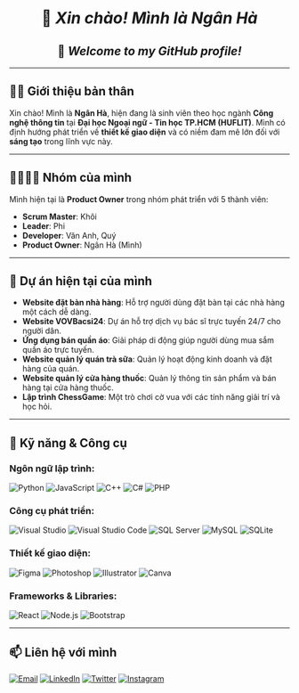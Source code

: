 <h1 align="center"> 👋 <em>Xin chào! Mình là Ngân Hà</em> </h1>
<h2 align="center"> 🌟 <em>Welcome to my GitHub profile!</em> </h2>

---

## 🧑‍💻 **Giới thiệu bản thân**
Xin chào! Mình là **Ngân Hà**, hiện đang là sinh viên theo học ngành **Công nghệ thông tin** tại **Đại học Ngoại ngữ - Tin học TP.HCM (HUFLIT)**. Mình có định hướng phát triển về **thiết kế giao diện** và có niềm đam mê lớn đối với **sáng tạo** trong lĩnh vực này.

---

## 👨‍👩‍👧‍👦 **Nhóm của mình**
Mình hiện tại là **Product Owner** trong nhóm phát triển với 5 thành viên:
- **Scrum Master**: Khôi
- **Leader**: Phi
- **Developer**: Văn Anh, Quý
- **Product Owner**: Ngân Hà (Mình)

---

## 🚀 **Dự án hiện tại của mình**
- **Website đặt bàn nhà hàng**: Hỗ trợ người dùng đặt bàn tại các nhà hàng một cách dễ dàng.
- **Website VOVBacsi24**: Dự án hỗ trợ dịch vụ bác sĩ trực tuyến 24/7 cho người dân.
- **Ứng dụng bán quần áo**: Giải pháp di động giúp người dùng mua sắm quần áo trực tuyến.
- **Website quản lý quán trà sữa**: Quản lý hoạt động kinh doanh và đặt hàng của quán.
- **Website quản lý cửa hàng thuốc**: Quản lý thông tin sản phẩm và bán hàng tại cửa hàng thuốc.
- **Lập trình ChessGame**: Một trò chơi cờ vua với các tính năng giải trí và học hỏi.

---

## 🔧 **Kỹ năng & Công cụ**
### **Ngôn ngữ lập trình:**
![Python](https://img.shields.io/badge/-Python-333333?style=flat&logo=python) 
![JavaScript](https://img.shields.io/badge/-JavaScript-333333?style=flat&logo=javascript)
![C++](https://img.shields.io/badge/-C++-333333?style=flat&logo=cplusplus)
![C#](https://img.shields.io/badge/-C%23-333333?style=flat&logo=csharp)
![PHP](https://img.shields.io/badge/-PHP-333333?style=flat&logo=php)

### **Công cụ phát triển:**
![Visual Studio](https://img.shields.io/badge/-Visual%20Studio-5C2D91?style=flat&logo=visual-studio)
![Visual Studio Code](https://img.shields.io/badge/-VSCode-333333?style=flat&logo=visual-studio-code)
![SQL Server](https://img.shields.io/badge/-SQL%20Server-333333?style=flat&logo=microsoft-sql-server)
![MySQL](https://img.shields.io/badge/-MySQL-333333?style=flat&logo=mysql)
![SQLite](https://img.shields.io/badge/-SQLite-333333?style=flat&logo=sqlite)

### **Thiết kế giao diện:**
![Figma](https://img.shields.io/badge/-Figma-333333?style=flat&logo=figma)
![Photoshop](https://img.shields.io/badge/-Photoshop-333333?style=flat&logo=adobe-photoshop)
![Illustrator](https://img.shields.io/badge/-Illustrator-333333?style=flat&logo=adobe-illustrator)
![Canva](https://img.shields.io/badge/-Canva-333333?style=flat&logo=canva)

### **Frameworks & Libraries:**
![React](https://img.shields.io/badge/-React-333333?style=flat&logo=react) 
![Node.js](https://img.shields.io/badge/-Node.js-333333?style=flat&logo=node.js)
![Bootstrap](https://img.shields.io/badge/-Bootstrap-333333?style=flat&logo=bootstrap)

---

## 📫 **Liên hệ với mình**
<a href="#"><img src="https://img.shields.io/badge/-Email-333333?style=flat&logo=gmail" alt="Email"></a>
<a href="#"><img src="https://img.shields.io/badge/-LinkedIn-333333?style=flat&logo=linkedin" alt="LinkedIn"></a>
<a href="#"><img src="https://img.shields.io/badge/-Twitter-333333?style=flat&logo=twitter" alt="Twitter"></a>
<a href="#"><img src="https://img.shields.io/badge/-Instagram-333333?style=flat&logo=instagram" alt="Instagram"></a>


